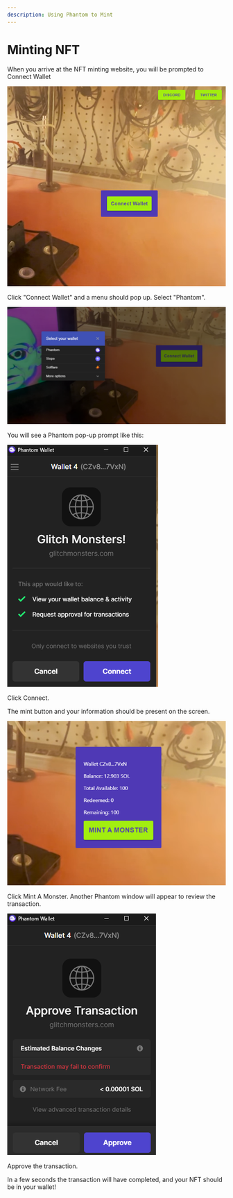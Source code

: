 ```yaml
---
description: Using Phantom to Mint
---
```


# Minting NFT

When you arrive at the NFT minting website, you will be prompted to Connect Wallet

![](.gitbook/assets/image.png)

Click "Connect Wallet" and a menu should pop up. Select "Phantom".

![](<.gitbook/assets/image (12).png>)

You will see a Phantom pop-up prompt like this:

![](<.gitbook/assets/image (10).png>)

Click Connect.

The mint button and your information should be present on the screen.

![](<.gitbook/assets/image (8).png>)

Click Mint A Monster. Another Phantom window will appear to review the transaction.

![](<.gitbook/assets/image (3).png>)

Approve the transaction.

In a few seconds the transaction will have completed, and your NFT should be in your wallet!
